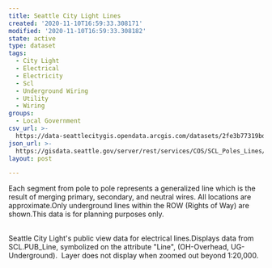 ```yaml
---
title: Seattle City Light Lines
created: '2020-11-10T16:59:33.308171'
modified: '2020-11-10T16:59:33.308182'
state: active
type: dataset
tags:
  - City Light
  - Electrical
  - Electricity
  - Scl
  - Underground Wiring
  - Utility
  - Wiring
groups:
  - Local Government
csv_url: >-
  https://data-seattlecitygis.opendata.arcgis.com/datasets/2fe3b77319bd496d81745428a0536237_1.csv?outSR=%7B%22latestWkid%22%3A2926%2C%22wkid%22%3A2926%7D
json_url: >-
  https://gisdata.seattle.gov/server/rest/services/COS/SCL_Poles_Lines/MapServer/1
layout: post

---
```

Each segment from pole to pole represents a generalized line which is the result of merging primary, secondary, and neutral wires. All locations are approximate.Only underground lines within the ROW (Rights of Way) are shown.This data is for planning purposes only.<div><br /></div><div>Seattle City Light's public view data for electrical lines.Displays data from SCL.PUB_Line, symbolized on the attribute &quot;Line&quot;, (OH-Overhead, UG-Underground).  Layer does not display when zoomed out beyond 1:20,000.<br /></div>
